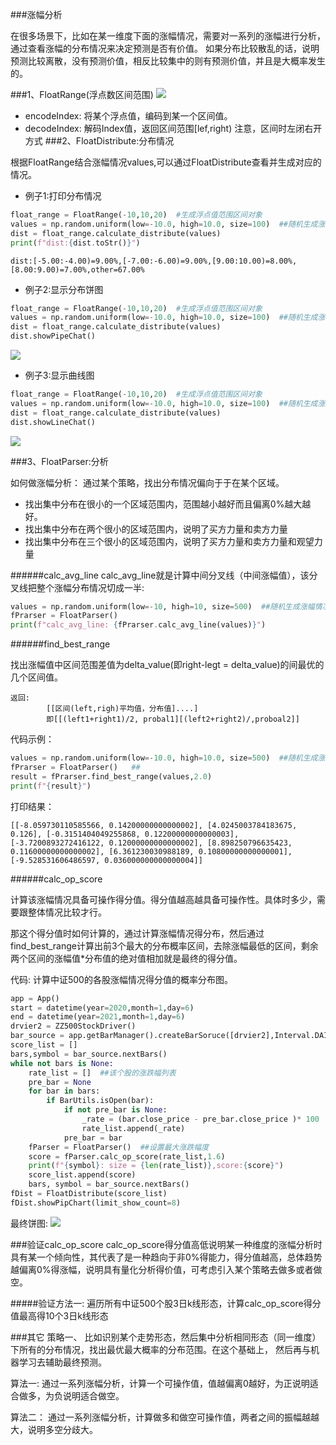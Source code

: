 ###涨幅分析

   在很多场景下，比如在某一维度下面的涨幅情况，需要对一系列的涨幅进行分析，通过查看涨幅的分布情况来决定预测是否有价值。
如果分布比较散乱的话，说明预测比较离散，没有预测价值，相反比较集中的则有预测价值，并且是大概率发生的。
   
###1、FloatRange(浮点数区间范围)
![](imges/FloatRange.jpg)
+ encodeIndex: 将某个浮点值，编码到某一个区间值。
+ decodeIndex: 解码Index值，返回区间范围[lef,right)
注意，区间时左闭右开方式
###2、FloatDistribute:分布情况

根据FloatRange结合涨幅情况values,可以通过FloatDistribute查看并生成对应的情况。

+ 例子1:打印分布情况

```python
float_range = FloatRange(-10,10,20)  #生成浮点值范围区间对象
values = np.random.uniform(low=-10.0, high=10.0, size=100)  ##随机生成涨幅情况
dist = float_range.calculate_distribute(values)
print(f"dist:{dist.toStr()}")
```
    dist:[-5.00:-4.00)=9.00%,[-7.00:-6.00)=9.00%,[9.00:10.00)=8.00%,[8.00:9.00)=7.00%,other=67.00%
    
+ 例子2:显示分布饼图

```python
float_range = FloatRange(-10,10,20)  #生成浮点值范围区间对象
values = np.random.uniform(low=-10.0, high=10.0, size=100)  ##随机生成涨幅情况
dist = float_range.calculate_distribute(values)
dist.showPipeChat()
```
![](imges/flaot_range_figure.png)


+ 例子3:显示曲线图

```python
float_range = FloatRange(-10,10,20)  #生成浮点值范围区间对象
values = np.random.uniform(low=-10.0, high=10.0, size=100)  ##随机生成涨幅情况
dist = float_range.calculate_distribute(values)
dist.showLineChat()
```
![](imges/flaot_range_figure_line_chart.png)

###3、FloatParser:分析

如何做涨幅分析：
    通过某个策略，找出分布情况偏向于于在某个区域。
+   找出集中分布在很小的一个区域范围内，范围越小越好而且偏离0%越大越好。
+   找出集中分布在两个很小的区域范围内，说明了买方力量和卖方力量
+   找出集中分布在三个很小的区域范围内，说明了买方力量和卖方力量和观望力量

######calc_avg_line
calc_avg_line就是计算中间分叉线（中间涨幅值），该分叉线把整个涨幅分布情况切成一半:
```python
values = np.random.uniform(low=-10, high=10, size=500)  ##随机生成涨幅情况
fPrarser = FloatParser()
print(f"calc_avg_line: {fPrarser.calc_avg_line(values)}")
```

######find_best_range

找出涨幅值中区间范围差值为delta_value(即right-legt = delta_value)的间最优的几个区间值。

    返回:
            [[区间(left,righ)平均值，分布值]....]
            即[[(left1+right1)/2, probal1][(left2+right2)/,proboal2]]
代码示例：
```python
values = np.random.uniform(low=-10.0, high=10.0, size=500)  ##随机生成涨幅情况
fPrarser = FloatParser()   ##
result = fPrarser.find_best_range(values,2.0)
print(f"{result}")
```
打印结果：

    [[-8.059730110585566, 0.14200000000000002], [4.0245003784183675, 0.126], [-0.3151404049255868, 0.12200000000000003], [-3.7200893272416122, 0.12000000000000002], [8.898250796635423, 0.11600000000000002], [6.361230030988189, 0.10800000000000001], [-9.528531606486597, 0.036000000000000004]]

######calc_op_score

计算该涨幅情况具备可操作得分值。得分值越高越具备可操作性。具体时多少，需要跟整体情况比较才行。

那这个得分值时如何计算的，通过计算涨幅情况得分布，然后通过find_best_range计算出前3个最大的分布概率区间，去除涨幅最低的区间，剩余两个区间的涨幅值*分布值的绝对值相加就是最终的得分值。

代码: 计算中证500的各股涨幅情况得分值的概率分布图。    
```python
app = App()
start = datetime(year=2020,month=1,day=6)
end = datetime(year=2021,month=1,day=6)
drvier2 = ZZ500StockDriver()
bar_source = app.getBarManager().createBarSoruce([drvier2],Interval.DAILY,start,end)
score_list = []
bars,symbol = bar_source.nextBars()
while not bars is None:
    rate_list = []  ##该个股的涨跌幅列表
    pre_bar = None
    for bar in bars:
        if BarUtils.isOpen(bar):
            if not pre_bar is None:
                _rate = (bar.close_price - pre_bar.close_price )* 100  / pre_bar.close_price
                rate_list.append(_rate)
            pre_bar = bar
    fParser = FloatParser()  ##设置最大涨跌幅度
    score = fParser.calc_op_score(rate_list,1.6)
    print(f"{symbol}: size = {len(rate_list)},score:{score}")
    score_list.append(score)
    bars, symbol = bar_source.nextBars()
fDist = FloatDistribute(score_list)
fDist.showPipChart(limit_show_count=8)
```
最终饼图:
![](imges/example_code_001.png)


###验证calc_op_score
calc_op_score得分值高低说明某一种维度的涨幅分析时具有某一个倾向性，其代表了是一种趋向于非0%得能力，得分值越高，总体趋势越偏离0%得涨幅，说明具有量化分析得价值，可考虑引入某个策略去做多或者做空。


#####验证方法一:
遍历所有中证500个股3日k线形态，计算calc_op_score得分值最高得10个3日k线形态


###其它
策略一、
比如识别某个走势形态，然后集中分析相同形态（同一维度）下所有的分布情况，找出最优最大概率的分布范围。在这个基础上，
然后再与机器学习去辅助最终预测。

算法一:
通过一系列涨幅分析，计算一个可操作值，值越偏离0越好，为正说明适合做多，为负说明适合做空。

算法二：
通过一系列涨幅分析，计算做多和做空可操作值，两者之间的振幅越越大，说明多空分歧大。









